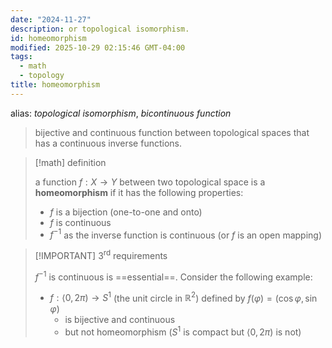 ```yaml
---
date: "2024-11-27"
description: or topological isomorphism.
id: homeomorphism
modified: 2025-10-29 02:15:46 GMT-04:00
tags:
  - math
  - topology
title: homeomorphism
---
```


alias: _topological isomorphism_, _bicontinuous function_

> bijective and continuous function between topological spaces that has a continuous inverse functions.

> [!math] definition
>
> a function $f: X \rightarrow Y$ between two topological space is a **homeomorphism** if it has the following properties:
>
> - $f$ is a bijection (one-to-one and onto)
> - $f$ is continuous
> - $f^{-1}$ as the inverse function is continuous (or $f$ is an open mapping)

> [!IMPORTANT] $3^{\text{rd}}$ requirements
>
> $f^{-1}$ is continuous is ==essential==. Consider the following example:
>
> - $f: \langle 0, 2 \pi ) \rightarrow S^1$ (the unit circle in $\mathbb{R}^2$) defined by $f(\varphi) = (\cos \varphi, \sin \varphi)$
>   - is bijective and continuous
>   - but not homeomorphism ($S^1$ is compact but $\langle 0, 2 \pi )$ is not)
